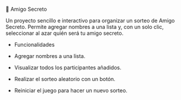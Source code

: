 🎁 Amigo Secreto

Un proyecto sencillo e interactivo para organizar un sorteo de Amigo Secreto. Permite agregar nombres a una lista y, con un solo clic, seleccionar al azar quién será tu amigo secreto. 

- Funcionalidades

- Agregar nombres a una lista.

- Visualizar todos los participantes añadidos.

- Realizar el sorteo aleatorio con un botón.

- Reiniciar el juego para hacer un nuevo sorteo.
